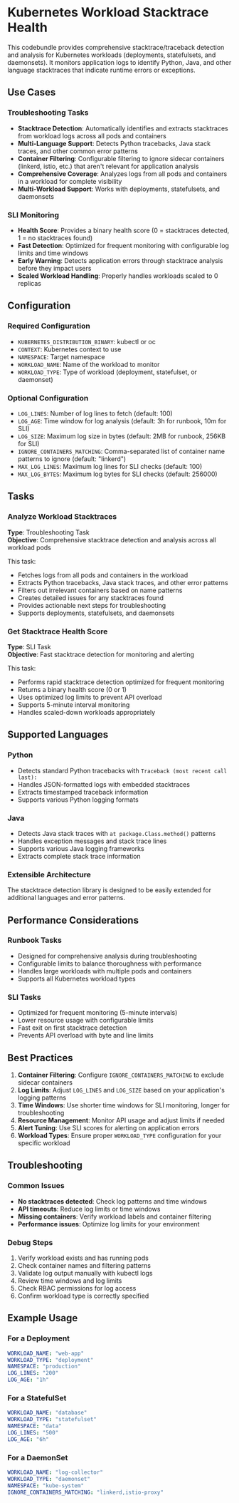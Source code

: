 # Kubernetes Workload Stacktrace Health

This codebundle provides comprehensive stacktrace/traceback detection and analysis for Kubernetes workloads (deployments, statefulsets, and daemonsets). It monitors application logs to identify Python, Java, and other language stacktraces that indicate runtime errors or exceptions.

## Use Cases

### Troubleshooting Tasks
- **Stacktrace Detection**: Automatically identifies and extracts stacktraces from workload logs across all pods and containers
- **Multi-Language Support**: Detects Python tracebacks, Java stack traces, and other common error patterns
- **Container Filtering**: Configurable filtering to ignore sidecar containers (linkerd, istio, etc.) that aren't relevant for application analysis
- **Comprehensive Coverage**: Analyzes logs from all pods and containers in a workload for complete visibility
- **Multi-Workload Support**: Works with deployments, statefulsets, and daemonsets

### SLI Monitoring
- **Health Score**: Provides a binary health score (0 = stacktraces detected, 1 = no stacktraces found)
- **Fast Detection**: Optimized for frequent monitoring with configurable log limits and time windows
- **Early Warning**: Detects application errors through stacktrace analysis before they impact users
- **Scaled Workload Handling**: Properly handles workloads scaled to 0 replicas

## Configuration

### Required Configuration
- `KUBERNETES_DISTRIBUTION_BINARY`: kubectl or oc
- `CONTEXT`: Kubernetes context to use
- `NAMESPACE`: Target namespace
- `WORKLOAD_NAME`: Name of the workload to monitor
- `WORKLOAD_TYPE`: Type of workload (deployment, statefulset, or daemonset)

### Optional Configuration
- `LOG_LINES`: Number of log lines to fetch (default: 100)
- `LOG_AGE`: Time window for log analysis (default: 3h for runbook, 10m for SLI)
- `LOG_SIZE`: Maximum log size in bytes (default: 2MB for runbook, 256KB for SLI)
- `IGNORE_CONTAINERS_MATCHING`: Comma-separated list of container name patterns to ignore (default: "linkerd")
- `MAX_LOG_LINES`: Maximum log lines for SLI checks (default: 100)
- `MAX_LOG_BYTES`: Maximum log bytes for SLI checks (default: 256000)

## Tasks

### Analyze Workload Stacktraces
**Type**: Troubleshooting Task  
**Objective**: Comprehensive stacktrace detection and analysis across all workload pods

This task:
- Fetches logs from all pods and containers in the workload
- Extracts Python tracebacks, Java stack traces, and other error patterns
- Filters out irrelevant containers based on name patterns
- Creates detailed issues for any stacktraces found
- Provides actionable next steps for troubleshooting
- Supports deployments, statefulsets, and daemonsets

### Get Stacktrace Health Score
**Type**: SLI Task  
**Objective**: Fast stacktrace detection for monitoring and alerting

This task:
- Performs rapid stacktrace detection optimized for frequent monitoring
- Returns a binary health score (0 or 1)
- Uses optimized log limits to prevent API overload
- Supports 5-minute interval monitoring
- Handles scaled-down workloads appropriately

## Supported Languages

### Python
- Detects standard Python tracebacks with `Traceback (most recent call last):`
- Handles JSON-formatted logs with embedded stacktraces
- Extracts timestamped traceback information
- Supports various Python logging formats

### Java
- Detects Java stack traces with `at package.Class.method()` patterns
- Handles exception messages and stack trace lines
- Supports various Java logging frameworks
- Extracts complete stack trace information

### Extensible Architecture
The stacktrace detection library is designed to be easily extended for additional languages and error patterns.

## Performance Considerations

### Runbook Tasks
- Designed for comprehensive analysis during troubleshooting
- Configurable limits to balance thoroughness with performance
- Handles large workloads with multiple pods and containers
- Supports all Kubernetes workload types

### SLI Tasks
- Optimized for frequent monitoring (5-minute intervals)
- Lower resource usage with configurable limits
- Fast exit on first stacktrace detection
- Prevents API overload with byte and line limits

## Best Practices

1. **Container Filtering**: Configure `IGNORE_CONTAINERS_MATCHING` to exclude sidecar containers
2. **Log Limits**: Adjust `LOG_LINES` and `LOG_SIZE` based on your application's logging patterns
3. **Time Windows**: Use shorter time windows for SLI monitoring, longer for troubleshooting
4. **Resource Management**: Monitor API usage and adjust limits if needed
5. **Alert Tuning**: Use SLI scores for alerting on application errors
6. **Workload Types**: Ensure proper `WORKLOAD_TYPE` configuration for your specific workload

## Troubleshooting

### Common Issues
- **No stacktraces detected**: Check log patterns and time windows
- **API timeouts**: Reduce log limits or time windows
- **Missing containers**: Verify workload labels and container filtering
- **Performance issues**: Optimize log limits for your environment

### Debug Steps
1. Verify workload exists and has running pods
2. Check container names and filtering patterns
3. Validate log output manually with kubectl logs
4. Review time windows and log limits
5. Check RBAC permissions for log access
6. Confirm workload type is correctly specified

## Example Usage

### For a Deployment
```yaml
WORKLOAD_NAME: "web-app"
WORKLOAD_TYPE: "deployment"
NAMESPACE: "production"
LOG_LINES: "200"
LOG_AGE: "1h"
```

### For a StatefulSet
```yaml
WORKLOAD_NAME: "database"
WORKLOAD_TYPE: "statefulset"
NAMESPACE: "data"
LOG_LINES: "500"
LOG_AGE: "6h"
```

### For a DaemonSet
```yaml
WORKLOAD_NAME: "log-collector"
WORKLOAD_TYPE: "daemonset"
NAMESPACE: "kube-system"
IGNORE_CONTAINERS_MATCHING: "linkerd,istio-proxy"
```